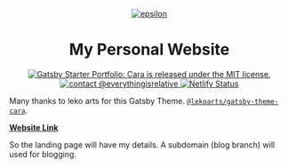 <p align="center">
  <a href="https://www.adityaarpitha.com">
    <img alt="epsilon" src="https://i.imgur.com/7caHFvG.png" />
  </a>
</p>
<h1 align="center">
  My Personal Website
</h1>

<p align="center">
  <a href="https://github.com/LekoArts/gatsby-starter-portfolio-cara/blob/master/LICENSE">
    <img src="https://img.shields.io/badge/license-MIT-blue.svg" alt="Gatsby Starter Portfolio: Cara is released under the MIT license." />
  </a>
  <a href="https://t.me/everythingisrelative">
    <img src="https://i.imgur.com/TbSxh1u.png" alt="contact @everythingisrelative" />
  </a>
  <a href="https://app.netlify.com/sites/adityaarpitha/deploys">
      <img src="https://api.netlify.com/api/v1/badges/a2aa731f-f88b-41eb-b225-11376c1dc9ec/deploy-status" alt="Netlify Status" />
    </a>
</p>

Many thanks to leko arts for this Gatsby Theme. [`@lekoarts/gatsby-theme-cara`](https://github.com/LekoArts/gatsby-themes/tree/master/themes/gatsby-theme-cara).

[**Website Link**](https://adityaarpitha.com)

So the landing page will have my details. A subdomain (blog branch) will used for blogging.
